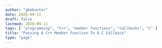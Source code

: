 ```yaml
---
author: "gbmhunter"
date: 2020-09-11
draft: false
lastmod: 2020-09-11
tags: [ "programming", "C++", "member functions", "callbacks", "C" ]
title: "Passing A C++ Member Function To A C Callback"
type: "page"
---
```


